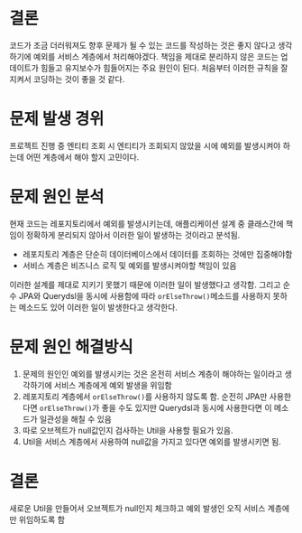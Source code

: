 # 결론
코드가 조금 더러워져도 향후 문제가 될 수 있는 코드를 작성하는 것은 좋지 않다고 생각하기에 예외를 서비스 계층에서 처리해야겠다.
책임을 제대로 분리하지 않은 코드는 업데이트가 힘들고 유지보수가 힘들어지는 주요 원인이 된다. 처음부터 이러한 규칙을 잘 지켜서 코딩하는 것이 좋을 것 같다.


# 문제 발생 경위
프로젝트 진행 중 엔티티 조회 시 엔티티가 조회되지 않았을 시에 예외를 발생시켜야 하는데 어떤 계층에서 해야 할지 고민이다.

# 문제 원인 분석
현재 코드는 레포지토리에서 예외를 발생시키는데, 애플리케이션 설계 중 클래스간에 책임이 정확하게 분리되지 않아서 이러한 일이 발생하는 것이라고 분석됨.
* 레포지토리 계층은 단순히 데이터베이스에서 데이터를 조회하는 것에만 집중해야함
* 서비스 계층은 비즈니스 로직 및 예외를 발생시켜야할 책임이 있음

이러한 설계를 제대로 지키기 못했기 때문에 이러한 일이 발생했다고 생각함. 그리고 순수 JPA와 Querydsl을 동시에 사용함에 따라 `orElseThrow()`메소드를 사용하지 못하는 메소드도 있어 이러한 일이 발생한다고 생각한다.


# 문제 원인 해결방식
1. 문제의 원인인 예외를 발생시키는 것은 온전히 서비스 계층이 해야하는 일이라고 생각하기에 서비스 계층에게 예외 발생을 위임함
2. 레포지토리 계층에서 `orElseThrow()`를 사용하지 않도록 함. 순전히 JPA만 사용한다면 `orElseThrow()`가 좋을 수도 있지만 Querydsl과 동시에 사용한다면 이 메소드가 일관성을 해칠 수 있음
3. 따로 오브젝트가 null값인지 검사하는 Util을 사용할 필요가 있음.
4. Util을 서비스 계층에서 사용하여 null값을 가지고 있다면 예외를 발생시키면 됨.

# 결론
새로운 Util을 만들어서 오브젝트가 null인지 체크하고 예외 발생인 오직 서비스 계층에만 위임하도록 함
